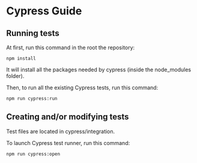 # Cypress Guide

## Running tests

At first, run this command in the root the repository:

```
npm install
```

It will install all the packages needed by cypress (inside the node_modules folder).

Then, to run all the existing Cypress tests, run this command:

```
npm run cypress:run
```


## Creating and/or modifying tests

Test files are located in cypress/integration. 

To launch Cypress test runner, run this command: 

```
npm run cypress:open
```

